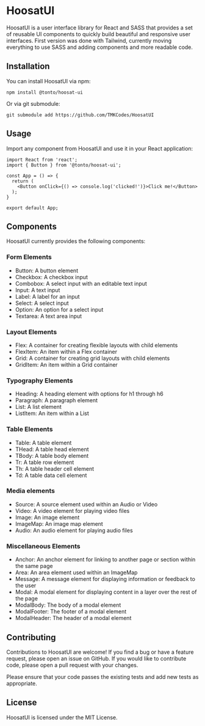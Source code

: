 # HoosatUI
HoosatUI is a user interface library for React and SASS that provides a set of reusable UI components to quickly build beautiful and responsive user interfaces. First version was done with Tailwind, currently moving everything to use SASS and adding components and more readable code.

## Installation
You can install HoosatUI via npm:

```
npm install @tonto/hoosat-ui
```

Or via git submodule:

```
git submodule add https://github.com/TMKCodes/HoosatUI
```


## Usage
Import any component from HoosatUI and use it in your React application:

```
import React from 'react';
import { Button } from '@tonto/hoosat-ui';

const App = () => {
  return (
    <Button onClick={() => console.log('clicked!')}>Click me!</Button>
  );
}

export default App;
```

## Components
HoosatUI currently provides the following components:

### Form Elements
+ Button: A button element
+ Checkbox: A checkbox input
+ Combobox: A select input with an editable text input
+ Input: A text input
+ Label: A label for an input
+ Select: A select input
+ Option: An option for a select input
+ Textarea: A text area input

### Layout Elements
+ Flex: A container for creating flexible layouts with child elements
+ FlexItem: An item within a Flex container
+ Grid: A container for creating grid layouts with child elements
+ GridItem: An item within a Grid container

### Typography Elements
+ Heading: A heading element with options for h1 through h6
+ Paragraph: A paragraph element
+ List: A list element
+ ListItem: An item within a List

### Table Elements
+ Table: A table element
+ THead: A table head element
+ TBody: A table body element
+ Tr: A table row element
+ Th: A table header cell element
+ Td: A table data cell element

### Media elements
+ Source: A source element used within an Audio or Video
+ Video: A video element for playing video files
+ Image: An image element
+ ImageMap: An image map element
+ Audio: An audio element for playing audio files


### Miscellaneous Elements
+ Anchor: An anchor element for linking to another page or section within the same page
+ Area: An area element used within an ImageMap
+ Message: A message element for displaying information or feedback to the user
+ Modal: A modal element for displaying content in a layer over the rest of the page
+ ModalBody: The body of a modal element
+ ModalFooter: The footer of a modal element
+ ModalHeader: The header of a modal element

## Contributing
Contributions to HoosatUI are welcome! If you find a bug or have a feature request, please open an issue on GitHub. If you would like to contribute code, please open a pull request with your changes.

Please ensure that your code passes the existing tests and add new tests as appropriate.

## License
HoosatUI is licensed under the MIT License.